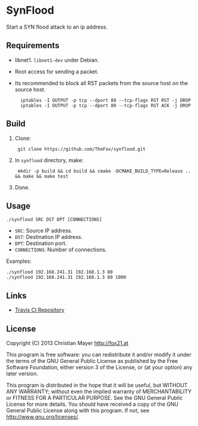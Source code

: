 # SynFlood
Start a SYN flood attack to an ip address.

## Requirements
- libnet1. `libnet1-dev` under Debian.
- Root access for sending a packet.
- Its recommended to block all RST packets from the source host on the source host.

		iptables -I OUTPUT -p tcp --dport 80 --tcp-flags RST RST -j DROP
		iptables -I OUTPUT -p tcp --dport 80 --tcp-flags RST ACK -j DROP

## Build

1. Clone:
	
		git clone https://github.com/TheFox/synflood.git

2. In `synflood` directory, make:
	
		mkdir -p build && cd build && cmake -DCMAKE_BUILD_TYPE=Release .. && make && make test

3. Done.

## Usage

	./synflood SRC DST DPT [CONNECTIONS]

- `SRC`: Source IP address.
- `DST`: Destination IP address.
- `DPT`: Destination port.
- `CONNECTIONS`: Number of connections.

Examples:

	./synflood 192.168.241.31 192.168.1.3 80
	./synflood 192.168.241.31 192.168.1.3 80 1000

## Links
- [Travis CI Repository](https://travis-ci.org/TheFox/synflood)

## License
Copyright (C) 2013 Christian Mayer <http://fox21.at>

This program is free software: you can redistribute it and/or modify it under the terms of the GNU General Public License as published by the Free Software Foundation, either version 3 of the License, or (at your option) any later version.

This program is distributed in the hope that it will be useful, but WITHOUT ANY WARRANTY; without even the implied warranty of MERCHANTABILITY or FITNESS FOR A PARTICULAR PURPOSE. See the GNU General Public License for more details. You should have received a copy of the GNU General Public License along with this program. If not, see <http://www.gnu.org/licenses/>.
